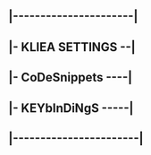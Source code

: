 ## |----------------------|
## |- KLIEA SETTINGS --|  
## |- CoDeSnippets ----|  
## |- KEYbInDiNgS -----|
## |-----------------------|

